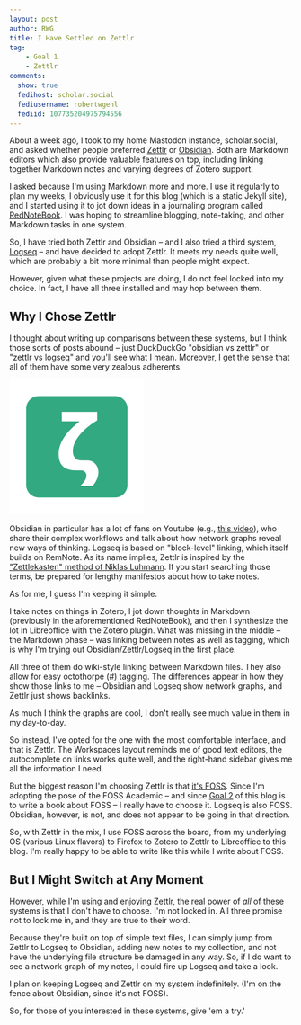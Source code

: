 ```yaml
---
layout: post
author: RWG
title: I Have Settled on Zettlr
tag:
    - Goal 1
    - Zettlr
comments: 
  show: true
  fedihost: scholar.social
  fediusername: robertwgehl
  fediid: 107735204975794556
---
```

About a week ago, I took to my home Mastodon instance, scholar.social, and asked whether people preferred [Zettlr](https://www.zettlr.com/) or [Obsidian](https://obsidian.md/). Both are Markdown editors which also provide valuable features on top, including linking together Markdown notes and varying degrees of Zotero support.

I asked because I'm using Markdown more and more. I use it regularly to plan my weeks, I obviously use it for this blog (which is a static Jekyll site), and I started using it to jot down ideas in a journaling program called [RedNoteBook](https://rednotebook.sourceforge.io/). I was hoping to streamline blogging, note-taking, and other Markdown tasks in one system.

So, I have tried both Zettlr and Obsidian – and I also tried a third system, [Logseq](https://logseq.com/) – and have decided to adopt Zettlr. It meets my needs quite well, which are probably a bit more minimal than people might expect.

However, given what these projects are doing, I do not feel locked into my choice. In fact, I have all three installed and may hop between them.

<!-- more -->

## Why I Chose Zettlr
I thought about writing up comparisons between these systems, but I think those sorts of posts abound – just DuckDuckGo "obsidian vs zettlr" or "zettlr vs logseq" and you'll see what I mean. Moreover, I get the sense that all of them have some very zealous adherents. 

![80777352f93ad1f40b45edf2022a55e9.png](/assets/images/80777352f93ad1f40b45edf2022a55e9.png)

Obsidian in particular has a lot of fans on Youtube (e.g., [this video](https://www.youtube.com/watch?v=njibNuFQwjw)), who share their complex workflows and talk about how network graphs reveal new ways of thinking. Logseq is based on "block-level" linking, which itself builds on RemNote. As its name implies, Zettlr is inspired by the ["Zettlekasten" method of Niklas Luhmann](https://zettelkasten.de/introduction/#luhmann-s-zettelkasten). If you start searching those terms, be prepared for lengthy manifestos about how to take notes.

As for me, I guess I'm keeping it simple. 

I take notes on things in Zotero, I jot down thoughts in Markdown (previously in the aforementioned RedNoteBook), and then I synthesize the lot in Libreoffice with the Zotero plugin. What was missing in the middle – the Markdown phase – was linking between notes as well as tagging, which is why I'm trying out Obsidian/Zettlr/Logseq in the first place.

All three of them do wiki-style linking between Markdown files. They also allow for easy octothorpe (#) tagging. The differences appear in how they show those links to me – Obsidian and Logseq show network graphs, and Zettlr just shows backlinks.

As much I think the graphs are cool, I don't really see much value in them in my day-to-day.

So instead, I've opted for the one with the most comfortable interface, and that is Zettlr. The Workspaces layout reminds me of good text editors, the autocomplete on links works quite well, and the right-hand sidebar gives me all the information I need.

But the biggest reason I'm choosing Zettlr is that [it's FOSS](https://github.com/Zettlr/Zettlr). Since I'm adopting the pose of the FOSS Academic – and since [Goal 2](/2022/01/06/Goal2.html) of this blog is to write a book about FOSS – I really have to choose it. Logseq is also FOSS. Obsidian, however, is not, and does not appear to be going in that direction.

So, with Zettlr in the mix, I use FOSS across the board, from my underlying OS (various Linux flavors) to Firefox to Zotero to Zettlr to Libreoffice to this blog. I'm really happy to be able to write like this while I write about FOSS.

## But I Might Switch at Any Moment
However, while I'm using and enjoying Zettlr, the real power of *all* of these systems is that I don't have to choose. I'm not locked in. All three promise not to lock me in, and they are true to their word. 

Because they're built on top of simple text files, I can simply jump from Zettlr to Logseq to Obsidian, adding new notes to my collection, and not have the underlying file structure be damaged in any way. So, if I do want to see a network graph of my notes, I could fire up Logseq and take a look.

I plan on keeping Logseq and Zettlr on my system indefinitely. (I'm on the fence about Obsidian, since it's not FOSS).

So, for those of you interested in these systems, give 'em a try.'
